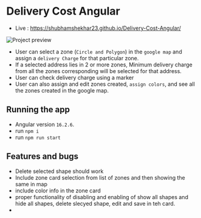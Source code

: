 # Delivery Cost Angular

- Live : <https://shubhamshekhar23.github.io/Delivery-Cost-Angular/>

![Project preview](docs/preview.png)

- User can select a zone (`Circle and Polygon`) in the `google map` and assign a `delivery Charge` for that particular zone.
- If a selected address lies in 2 or more zones, Minimum delivery charge from all the zones corresponding will be selected for that address.
- User can check delivery charge using a marker
- User can also assign and edit zones created, `assign colors`, and see all the zones created in the google map.

## Running the app

- Angular version `16.2.6`.
- run `npm i`
- run `npm run start`

## Features and bugs

- Delete selected shape should work
- Include zone card selection from list of zones and then showing the same in map
- include color info in the zone card
- proper functionality of disabling and enabling of show all shapes and hide all shapes, delete slecyed shape, edit and save in teh card.
-
